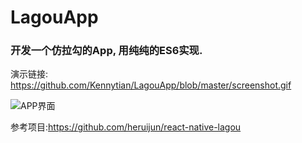 # LagouApp

### 开发一个仿拉勾的App, 用纯纯的ES6实现.

演示链接:
https://github.com/Kennytian/LagouApp/blob/master/screenshot.gif

![APP界面](https://raw.githubusercontent.com/Kennytian/LagouApp/master/screenshot.gif)

参考项目:https://github.com/heruijun/react-native-lagou
